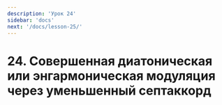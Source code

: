 ```yaml
---
description: 'Урок 24'
sidebar: 'docs'
next: '/docs/lesson-25/'
---
```


# 24. Совершенная диатоническая или энгармоническая модуляция через уменьшенный септаккорд
